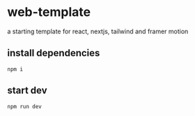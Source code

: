 # web-template
a starting template for react, nextjs, tailwind and framer motion 

## install dependencies
```npm i```

## start dev
```npm run dev```
